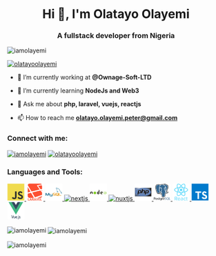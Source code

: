 <h1 align="center">Hi 👋, I'm Olatayo Olayemi</h1>
<h3 align="center">A fullstack developer from Nigeria</h3>

<p align="left"> <img src="https://komarev.com/ghpvc/?username=iamolayemi&label=Profile%20views&color=0e75b6&style=flat" alt="iamolayemi" /> </p>

<p align="left"> <a href="https://twitter.com/olatayoolayemi" target="blank"><img src="https://img.shields.io/twitter/follow/olatayoolayemi?logo=twitter&style=for-the-badge" alt="olatayoolayemi" /></a> </p>

- 🔭 I’m currently working at **@Ownage-Soft-LTD**

- 🌱 I’m currently learning **NodeJs and Web3**

- 💬 Ask me about **php, laravel, vuejs, reactjs**

- 📫 How to reach me **olatayo.olayemi.peter@gmail.com**

<h3 align="left">Connect with me:</h3>
<p align="left">
<a href="https://codepen.io/iamolayemi" target="blank"><img align="center" src="https://raw.githubusercontent.com/rahuldkjain/github-profile-readme-generator/master/src/images/icons/Social/codepen.svg" alt="iamolayemi" height="30" width="40" /></a>
<a href="https://twitter.com/olatayoolayemi" target="blank"><img align="center" src="https://raw.githubusercontent.com/rahuldkjain/github-profile-readme-generator/master/src/images/icons/Social/twitter.svg" alt="olatayoolayemi" height="30" width="40" /></a>
</p>

<h3 align="left">Languages and Tools:</h3>
<p align="left"> <a href="https://developer.mozilla.org/en-US/docs/Web/JavaScript" target="_blank" rel="noreferrer"> <img src="https://raw.githubusercontent.com/devicons/devicon/master/icons/javascript/javascript-original.svg" alt="javascript" width="40" height="40"/> </a> <a href="https://laravel.com/" target="_blank" rel="noreferrer"> <img src="https://raw.githubusercontent.com/devicons/devicon/master/icons/laravel/laravel-plain-wordmark.svg" alt="laravel" width="40" height="40"/> </a> <a href="https://www.mysql.com/" target="_blank" rel="noreferrer"> <img src="https://raw.githubusercontent.com/devicons/devicon/master/icons/mysql/mysql-original-wordmark.svg" alt="mysql" width="40" height="40"/> </a> <a href="https://nextjs.org/" target="_blank" rel="noreferrer"> <img src="https://cdn.worldvectorlogo.com/logos/nextjs-2.svg" alt="nextjs" width="40" height="40"/> </a> <a href="https://nodejs.org" target="_blank" rel="noreferrer"> <img src="https://raw.githubusercontent.com/devicons/devicon/master/icons/nodejs/nodejs-original-wordmark.svg" alt="nodejs" width="40" height="40"/> </a> <a href="https://nuxtjs.org/" target="_blank" rel="noreferrer"> <img src="https://www.vectorlogo.zone/logos/nuxtjs/nuxtjs-icon.svg" alt="nuxtjs" width="40" height="40"/> </a> <a href="https://www.php.net" target="_blank" rel="noreferrer"> <img src="https://raw.githubusercontent.com/devicons/devicon/master/icons/php/php-original.svg" alt="php" width="40" height="40"/> </a> <a href="https://www.postgresql.org" target="_blank" rel="noreferrer"> <img src="https://raw.githubusercontent.com/devicons/devicon/master/icons/postgresql/postgresql-original-wordmark.svg" alt="postgresql" width="40" height="40"/> </a> <a href="https://reactjs.org/" target="_blank" rel="noreferrer"> <img src="https://raw.githubusercontent.com/devicons/devicon/master/icons/react/react-original-wordmark.svg" alt="react" width="40" height="40"/> </a> <a href="https://www.typescriptlang.org/" target="_blank" rel="noreferrer"> <img src="https://raw.githubusercontent.com/devicons/devicon/master/icons/typescript/typescript-original.svg" alt="typescript" width="40" height="40"/> </a> <a href="https://vuejs.org/" target="_blank" rel="noreferrer"> <img src="https://raw.githubusercontent.com/devicons/devicon/master/icons/vuejs/vuejs-original-wordmark.svg" alt="vuejs" width="40" height="40"/> </a> </p>

<p><img align="left" src="https://github-readme-stats.vercel.app/api/top-langs?username=iamolayemi&show_icons=true&locale=en&layout=compact" alt="iamolayemi" /></p>

<p>&nbsp;<img align="center" src="https://github-readme-stats.vercel.app/api?username=iamolayemi&show_icons=true&locale=en" alt="iamolayemi" /></p>

<p><img align="center" src="https://github-readme-streak-stats.herokuapp.com/?user=iamolayemi&" alt="iamolayemi" /></p>
